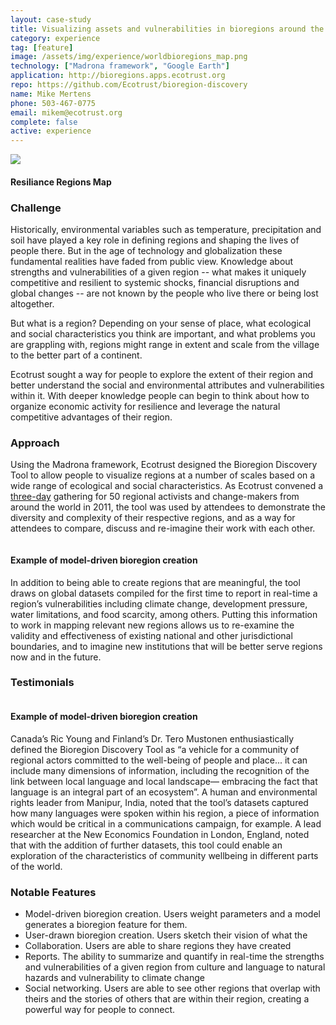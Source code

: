 ```yaml
---
layout: case-study
title: Visualizing assets and vulnerabilities in bioregions around the world
category: experience
tag: [feature]
image: /assets/img/experience/worldbioregions_map.png
technology: ["Madrona framework", "Google Earth"]
application: http://bioregions.apps.ecotrust.org
repo: https://github.com/Ecotrust/bioregion-discovery
name: Mike Mertens
phone: 503-467-0775
email: mikem@ecotrust.org
complete: false
active: experience
---
```

<div class="row">
	<div class="span5">
		<div class="thumbnail">
			<a href="{{BASE_PATH}}{{page.image}}"><img src="{{BASE_PATH}}{{page.image}}"/></a>
			<div class="caption">
			  <h4>Resiliance Regions Map</h4>
			</div>
		</div>
	</div>
	<div class="span5">
	<h3>Challenge</h3>
		<p>Historically, environmental variables such as temperature, precipitation and soil have played a key role in defining regions and shaping the lives of people there.  But in the age of technology and globalization these fundamental realities have faded from public view.  Knowledge about strengths and vulnerabilities of a given region -- what makes it uniquely competitive and resilient to systemic shocks, financial disruptions and global changes --  are not known by the people who live there or being lost altogether.</p>
	</div>
</div>
<p>But what is a region? Depending on your sense of place, what ecological and social characteristics you think are important, and what problems you are grappling with, regions might range in extent and scale from the village to the better part of a continent.</p>

<p>Ecotrust sought a way for people to explore the extent of their region and better understand the social and environmental attributes and vulnerabilities within it. With deeper knowledge people can begin to think about how to organize economic activity for resilience and leverage the natural competitive advantages of their region.</p>
<h3>Approach</h3>
<div class="row">
	<div class="span3">
		<p>Using the Madrona framework, Ecotrust designed the Bioregion Discovery Tool to allow people to visualize regions at a number of scales based on a wide range of ecological and social characteristics.  As Ecotrust convened a <a href="http://resilienceregions.org/">three-day</a> gathering for 50 regional activists and change-makers from around the world in 2011, the tool was used by attendees to demonstrate the diversity and complexity of their respective regions, and as a way for attendees to compare, discuss and re-imagine their work with each other.</p>
	</div>
	<div class="span7">
		<div class="thumbnail">
			<a href="{{BASE_PATH}}{{BASE_PATH}}/assets/img/experience/bioregions/bdt_screenshot1.jpg">
		    	<img src="{{BASE_PATH}}/assets/img/experience/bioregions/bdt_screenshot1.jpg" alt="">
		    </a>
		    <div class="caption">
		      <h4>Example of model-driven bioregion creation</h4>
		    </div>
		</div>
	</div>
</div>
<p>In addition to being able to create regions that are meaningful, the tool draws on global datasets compiled for the first time to report in real-time a region’s vulnerabilities including climate change, development pressure, water limitations, and food scarcity, among others.  Putting this information to work in mapping relevant new regions allows us to re-examine the validity and effectiveness of existing national and other jurisdictional boundaries, and to imagine new institutions that will be better serve regions now and in the future.</p>
<h3>Testimonials</h3>
<div class="row">
	<div class="span4">
		<div class="thumbnail">
			<a href="{{BASE_PATH}}{{BASE_PATH}}/assets/img/experience/bioregions/bdt_convening.jpg">
		    	<img src="{{BASE_PATH}}/assets/img/experience/bioregions/bdt_convening.jpg" alt="">
		    </a>
		    <div class="caption">
		      <h4>Example of model-driven bioregion creation</h4>
		    </div>
		</div>
	</div>
	<div class="span6">
		<p>Canada’s Ric Young and Finland’s Dr. Tero Mustonen enthusiastically defined the Bioregion Discovery Tool as “a vehicle for a community of regional actors committed to the well-being of people and place... it can include many dimensions of information, including the recognition of the link between local language and local landscape— embracing the fact that language is an integral part of an ecosystem”. A human and environmental rights leader from Manipur, India, noted that the tool’s datasets captured how many languages were spoken within his region, a piece of information which would be critical in a communications campaign, for example. A lead researcher at the New Economics Foundation in London, England, noted that with the addition of further datasets, this tool could enable an exploration of the characteristics of community wellbeing in different parts of the world.</p>
	</div>
</div>
<h3>Notable Features</h3>
<ul>
	<li>Model-driven bioregion creation.  Users weight parameters and a model generates a bioregion feature for them.</li>
	<li>User-drawn bioregion creation.  Users sketch their vision of what the</li>
	<li>Collaboration.  Users are able to share regions they have created</li>
	<li>Reports.  The ability to summarize and quantify in real-time the strengths and vulnerabilities of a given region from culture and language to natural hazards and vulnerability to climate change</li>
	<li>Social networking.  Users are able to see other regions that overlap with theirs and the stories of others that are within their region, creating a powerful way for people to connect.</li>
</ul>